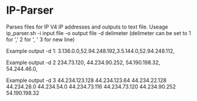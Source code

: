 # IP-Parser
Parses files for IP V4 IP addresses and outputs to text file.
Useage ip_parser.sh -i input file -o output file -d delimeter (delimeter can be set to 1 for ',' 2 for ', ' 3 for new line)

Example output -d 1:
3.136.0.0,52.94.248.192,3.5.144.0,52.94.248.112,

Example output -d 2 234.73.120, 44.234.90.252, 54.190.198.32, 54.244.46.0,

Example output -d 3 
44.234.123.128
44.234.123.64
44.234.22.128
44.234.28.0
44.234.54.0
44.234.73.116
44.234.73.120
44.234.90.252
54.190.198.32
